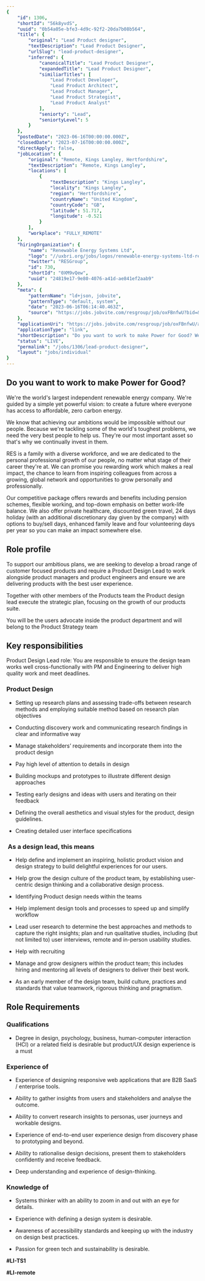 ```yaml
---
{
	"id": 1306,
	"shortId": "56k8yvdS",
	"uuid": "0b54a05e-bfe3-4d9c-92f2-20da7b08b564",
	"title": {
		"original": "Lead Product designer",
		"textDescription": "Lead Product Designer",
		"urlSlug": "lead-product-designer",
		"inferred": {
			"canonicalTitle": "Lead Product Designer",
			"expandedTitle": "Lead Product Designer",
			"similiarTitles": [
				"Lead Product Developer",
				"Lead Product Architect",
				"Lead Product Manager",
				"Lead Product Strategist",
				"Lead Product Analyst"
			],
			"seniorty": "Lead",
			"seniortyLevel": 5
		}
	},
	"postedDate": "2023-06-16T00:00:00.000Z",
	"closedDate": "2023-07-16T00:00:00.000Z",
	"directApply": false,
	"jobLocation": {
		"original": "Remote, Kings Langley, Hertfordshire",
		"textDescription": "Remote, Kings Langley",
		"locations": [
			{
				"textDescription": "Kings Langley",
				"locality": "Kings Langley",
				"region": "Hertfordshire",
				"countryName": "United Kingdom",
				"countryCode": "GB",
				"latitude": 51.717,
				"longitude": -0.521
			}
		],
		"workplace": "FULLY_REMOTE"
	},
	"hiringOrganization": {
		"name": "Renewable Energy Systems Ltd",
		"logo": "//uxbri.org/jobs/logos/renewable-energy-systems-ltd-res-logo.svg",
		"twitter": "RESGroup",
		"id": 730,
		"shortId": "0XM9vQew",
		"uuid": "24819e17-9e80-4076-a41d-ae841ef2aab9"
	},
	"meta": {
		"patternName": "ld+json, jobvite",
		"patternType": "default, system",
		"date": "2023-06-16T06:14:40.463Z",
		"source": "https://jobs.jobvite.com/resgroup/job/oxFBnfwU?bid=&tid=x_e692765d-a4f5-41c6-86b6-830da11ef5fe&s=Job%20Board"
	},
	"applicationUri": "https://jobs.jobvite.com/resgroup/job/oxFBnfwU/apply",
	"applicationType": "link",
	"shortDescription": "Do you want to work to make Power for Good? We're' the world's' largest independent renewable energy company. We're' guided by a simple yet powerful vision: to create a future where everyone has",
	"status": "LIVE",
	"permalink": "/jobs/1306/lead-product-designer",
	"layout": "jobs/individual"
}
---
```

<h2>Do you want to work to make Power for Good?</h2><p>We're the world's largest independent renewable energy company. We're guided by a simple yet powerful vision: to create a future where everyone has access to affordable, zero carbon energy.</p><p>We know that achieving our ambitions would be impossible without our people. Because we're tackling some of the world's toughest problems, we need the very best people to help us. They're our most important asset so that's why we continually invest in them.</p><p>RES is a family with a diverse workforce, and we are dedicated to the personal professional growth of our people, no matter what stage of their career they're at. We can promise you rewarding work which makes a real impact, the chance to learn from inspiring colleagues from across a growing, global network and opportunities to grow personally and professionally.</p><p>Our competitive package offers rewards and benefits including pension schemes, flexible working, and top-down emphasis on better work-life balance. We also offer private healthcare, discounted green travel, 24 days holiday (with an additional discretionary day given by the company) with options to buy/sell days, enhanced family leave and four volunteering days per year so you can make an impact somewhere else.</p><h2>Role profile</h2><p>To support our ambitious plans, we are seeking to develop a broad range of customer focused&nbsp;products&nbsp;and require a Product Design Lead to work alongside product managers and product engineers and ensure we are delivering&nbsp;products with the best user experience.</p><p>Together with other members of the Products team the Product design lead&nbsp;execute the strategic plan, focusing on the&nbsp;growth of our products suite.</p><p>You&nbsp;will&nbsp;be the users advocate inside the product department and will belong to the Product Strategy team</p><h2>Key responsibilities</h2><p>Product Design&nbsp;Lead role:&nbsp;You are responsible to&nbsp;ensure&nbsp;the design team works well cross-functionally with PM and Engineering to deliver high quality work and meet deadlines.</p><h3>Product&nbsp;Design</h3><ul><li><p>Setting up research plans and assessing&nbsp;trade-offs&nbsp;between research methods and employing suitable method based on research plan objectives</p></li><li><p>Conducting discovery work and communicating research findings in clear and informative way</p></li><li><p>Manage stakeholders’ requirements and incorporate them into the product design</p></li><li><p>Pay high level of attention to details in design</p></li><li><p>Building mockups and prototypes to illustrate different design approaches</p></li><li><p>Testing early designs&nbsp;and ideas&nbsp;with users and iterating on their feedback</p></li><li><p>Defining the overall aesthetics and visual styles for the product, design guidelines.</p></li><li><p>Creating detailed user interface specifications</p></li></ul><h3>&nbsp;As a design lead, this means</h3><ul><li><p>Help define and implement an inspiring, holistic product vision and design strategy to build delightful experiences for our users.&nbsp;</p></li><li><p>Help grow the design culture of the product team, by establishing user-centric design thinking and a collaborative design process.&nbsp;</p></li><li><p>Identifying Product design needs within the teams</p></li><li><p>Help implement design tools and processes to speed up and simplify workflow</p></li><li><p>Lead user research to determine the best approaches and methods to capture the right insights; plan and run qualitative studies, including (but not limited to) user interviews, remote and in-person usability studies.&nbsp;</p></li><li><p>Help with recruiting</p></li><li><p>Manage and grow designers within the product team; this includes hiring and mentoring all levels of designers to deliver their best work.&nbsp;</p></li><li><p>As an early member of the design team, build culture, practices and standards that value teamwork, rigorous thinking and pragmatism.&nbsp;</p></li></ul><h2>Role Requirements</h2><h3>Qualifications</h3><ul><li><p>Degree in design, psychology, business, human-computer interaction (HCI) or a related field is desirable but product/UX design experience is a must&nbsp;&nbsp;</p></li></ul><h3>Experience of</h3><ul><li><p>Experience of designing responsive web applications that are B2B SaaS / enterprise tools.&nbsp;</p></li><li><p>Ability to gather insights from users and stakeholders and analyse the outcome.&nbsp;</p></li><li><p>Ability to convert research insights to personas, user journeys and workable designs.&nbsp;&nbsp;</p></li><li><p>Experience of end-to-end user experience design from discovery phase to prototyping and beyond.&nbsp;</p></li><li><p>Ability to rationalise design decisions, present them to stakeholders confidently and receive feedback.&nbsp;</p></li><li><p>Deep understanding and experience of design-thinking.&nbsp;</p></li></ul><h3>Knowledge of</h3><ul><li><p>Systems thinker with an ability to zoom in and out with an eye for details.&nbsp;</p></li><li><p>Experience with defining a design system is desirable.&nbsp;</p></li><li><p>Awareness of accessibility standards and keeping up with the industry on design best practices.</p></li><li><p>Passion for green tech and sustainability is desirable.&nbsp;</p></li></ul><p><strong>#LI-TS1</strong></p><p><strong>#LI-remote</strong></p><p>&nbsp;</p>
